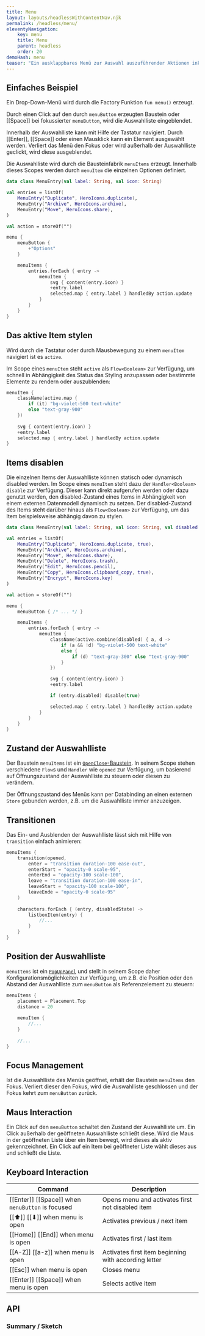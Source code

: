 ```yaml
---
title: Menu 
layout: layouts/headlessWithContentNav.njk 
permalink: /headless/menu/ 
eleventyNavigation:
    key: menu
    title: Menu
    parent: headless 
    order: 20 
demoHash: menu 
teaser: "Ein ausklappbares Menü zur Auswahl auszuführender Aktionen inkl. Keyboard-Navigation"
---
```


## Einfaches Beispiel

Ein Drop-Down-Menü wird durch die Factory Funktion `fun menu()` erzeugt.

Durch einen Click auf den durch `menuButton` erzeugten Baustein oder [[Space]] bei fokussierter `menuButton`, wird die Auswahlliste eingeblendet.

Innerhalb der Auswahlliste kann mit Hilfe der Tastatur navigiert. Durch [[Enter]], [[Space]] oder einen Mausklick kann ein Element ausgewählt werden. Verliert das Menü den Fokus oder wird außerhalb der Auswahlliste geclickt, wird diese ausgeblendet.

Die Auswahlliste wird durch die Bausteinfabrik `menuItems` erzeugt. Innerhalb dieses Scopes werden durch `menuItem` die einzelnen Optionen definiert.

```kotlin
data class MenuEntry(val label: String, val icon: String)

val entries = listOf(
    MenuEntry("Duplicate", HeroIcons.duplicate),
    MenuEntry("Archive", HeroIcons.archive),
    MenuEntry("Move", HeroIcons.share),
)

val action = storeOf("")

menu {
    menuButton {
        +"Options"
    }

    menuItems {
        entries.forEach { entry ->
            menuItem {
                svg { content(entry.icon) }
                +entry.label
                selected.map { entry.label } handledBy action.update
            }
        }
    }
}
```

## Das aktive Item stylen

Wird durch die Tastatur oder durch Mausbewegung zu einem `menuItem` navigiert ist es `active`.

Im Scope eines `menuItem` steht `active` als `Flow<Boolean>` zur Verfügung, um schnell in Abhängigkeit des Status das Styling anzupassen oder bestimmte Elemente zu rendern oder auszublenden:

```kotlin
menuItem {
    className(active.map { 
        if (it) "bg-violet-500 text-white"
        else "text-gray-900"
    })
    
    svg { content(entry.icon) }
    +entry.label
    selected.map { entry.label } handledBy action.update
}
```

## Items disablen

Die einzelnen Items der Auswahlliste können statisch oder dynamisch disabled werden. Im Scope eines `menuItem` steht dazu der `Handler<Boolean>` `disable` zur Verfügung. Dieser kann direkt aufgerufen werden oder dazu genutzt werden, den disabled-Zustand eines Items in Abhängigkeit von einem externen Datenmodell dynamisch zu setzen. Der disabled-Zustand des Items steht darüber hinaus als `Flow<Boolean>` zur Verfügung, um das Item beispielsweise abhängig davon zu stylen.

```kotlin
data class MenuEntry(val label: String, val icon: String, val disabled: Boolean = false)

val entries = listOf(
    MenuEntry("Duplicate", HeroIcons.duplicate, true),
    MenuEntry("Archive", HeroIcons.archive),
    MenuEntry("Move", HeroIcons.share),
    MenuEntry("Delete", HeroIcons.trash),
    MenuEntry("Edit", HeroIcons.pencil),
    MenuEntry("Copy", HeroIcons.clipboard_copy, true),
    MenuEntry("Encrypt", HeroIcons.key)
)

val action = storeOf("")

menu {
    menuButton { /* ... */ }

    menuItems {
        entries.forEach { entry ->
            menuItem {
                className(active.combine(disabled) { a, d ->
                    if (a && !d) "bg-violet-500 text-white"
                    else {
                        if (d) "text-gray-300" else "text-gray-900"
                    }
                })

                svg { content(entry.icon) }
                +entry.label

                if (entry.disabled) disable(true)

                selected.map { entry.label } handledBy action.update
            }
        }
    }
}    
```

## Zustand der Auswahlliste

Der Baustein `menuItems` ist ein [`OpenClose`-Baustein](../#closable-content---openclose). In seinem Scope stehen verschiedene `Flow`s und `Handler` wie `opened` zur Verfügung, um basierend auf Öffnungszustand der Auswahlliste zu steuern oder diesen zu verändern.

Der Öffnungszustand des Menüs kann per Databinding an einen externen `Store` gebunden werden, z.B. um die Auswahlliste immer anzuzeigen.


## Transitionen

Das Ein- und Ausblenden der Auswahlliste lässt sich mit Hilfe von `transition` einfach animieren:

```kotlin
menuItems {
    transition(opened,
        enter = "transition duration-100 ease-out",
        enterStart = "opacity-0 scale-95",
        enterEnd = "opacity-100 scale-100",
        leave = "transition duration-100 ease-in",
        leaveStart = "opacity-100 scale-100",
        leaveEnde = "opacity-0 scale-95"
    )
    
    characters.forEach { (entry, disabledState) ->
        listboxItem(entry) {
            //...
        }
    }
}
```

## Position der Auswahlliste

`menuItems` ist ein [`PopUpPanel`](../#floating-content---popuppanel) und stellt in seinem Scope daher Konfigurationsmöglichkeiten zur Verfügung, um z.B. die Position oder den Abstand der Auswahlliste zum `menuButton` als Referenzelement zu steuern:

```kotlin
menuItems {
    placement = Placement.Top
    distance = 20
    
    menuItem {
        //...
    }
    
    //...
}
```

## Focus Management

Ist die Auswahlliste des Menüs geöffnet, erhält der Baustein `menuItems` den Fokus. Verliert dieser den Fokus, wird die Auswahlliste geschlossen und der Fokus kehrt zum `menuButton` zurück.

## Maus Interaction

Ein Click auf den `menuButton` schaltet den Zustand der Auswahlliste um. Ein Click außerhalb der geöffneten Auswahlliste schließt diese. Wird die Maus in der geöffneten Liste über ein Item bewegt, wird dieses als aktiv gekennzeichnet. Ein Click auf ein Item bei geöffneter Liste wählt dieses aus und schließt die Liste.

## Keyboard Interaction

| Command                                          | Description                                          |
|--------------------------------------------------|------------------------------------------------------|
| [[Enter]] [[Space]] when `menuButton` is focused | Opens menu and activates first not disabled item     |
| [[⬆︎]] [[⬇]] ︎when menu is open                  | Activates previous / next item                       |
| [[Home︎]] [[End]] ︎when menu is open             | Activates first / last item                          |
| [[A-Z]] [[a-z]] when menu is open                | Activates first item beginning with according letter |
| [[Esc]] when menu is open                        | Closes menu                                          |
| [[Enter]] [[Space]] when menu is open            | Selects active item                                  |

## API

### Summary / Sketch
